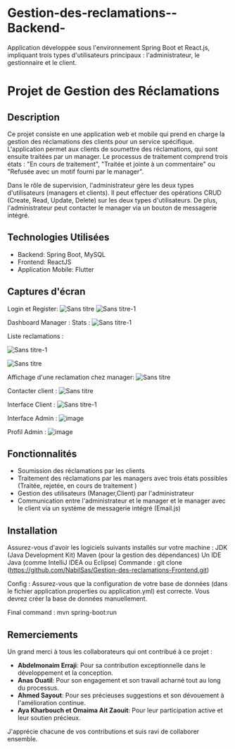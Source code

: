 # Gestion-des-reclamations--Backend-
Application développée sous l'environnement Spring Boot et React.js, impliquant trois types d'utilisateurs principaux : l'administrateur, le gestionnaire et le client.
# Projet de Gestion des Réclamations

## Description
Ce projet consiste en une application web et mobile qui prend en charge la gestion des réclamations des clients pour un service spécifique. L'application permet aux clients de soumettre des réclamations, qui sont ensuite traitées par un manager. Le processus de traitement comprend trois états : "En cours de traitement", "Traitée et jointe à un commentaire" ou "Refusée avec un motif fourni par le manager".

Dans le rôle de supervision, l'administrateur gère les deux types d'utilisateurs (managers et clients). Il peut effectuer des opérations CRUD (Create, Read, Update, Delete) sur les deux types d'utilisateurs. De plus, l'administrateur peut contacter le manager via un bouton de messagerie intégré.

## Technologies Utilisées
- Backend: Spring Boot, MySQL
- Frontend: ReactJS
- Application Mobile: Flutter

## Captures d'écran
Login et Register:
![Sans titre](https://github.com/NabilSas/Gestion-des-reclamations--Backend-/assets/101131509/b6c80457-1223-461b-82a2-bd90e7a57a04)
![Sans titre-1](https://github.com/NabilSas/Gestion-des-reclamations--Backend-/assets/101131509/5b0988a6-6205-44e3-961a-41a75c0a6a3f)

Dashboard Manager :
   Stats :
![Sans titre-1](https://github.com/NabilSas/Gestion-des-reclamations--Backend-/assets/101131509/93634901-099f-41c3-b44b-8cb06029260b)

   Liste reclamations :
 
![Sans titre-1](https://github.com/NabilSas/Gestion-des-reclamations--Backend-/assets/101131509/118d8e92-f500-441d-b2e4-ba0bd8b07f19)

![Sans titre](https://github.com/NabilSas/Gestion-des-reclamations--Backend-/assets/101131509/45453e0a-1ef6-4622-bcb8-ae516adc3526)

   Affichage d'une reclamation chez manager: 
![Sans titre](https://github.com/NabilSas/Gestion-des-reclamations--Backend-/assets/101131509/95f77444-8a86-4687-ba67-63292c3bbc04)

   Contacter client :
![Sans titre](https://github.com/NabilSas/Gestion-des-reclamations--Backend-/assets/101131509/2aeaf754-4fcb-4f6f-b1fd-64104e622c0f)

   Interface Client : 
![Sans titre-1](https://github.com/NabilSas/Gestion-des-reclamations--Backend-/assets/101131509/d1f55771-f726-4545-b677-ff8fce264ec9)

   Interface Admin : 
![image](https://github.com/NabilSas/Gestion-des-reclamations--Backend-/assets/101131509/6b5f2d90-be60-49ab-8730-b699ac5d6b93)

   Profil Admin :
![image](https://github.com/NabilSas/Gestion-des-reclamations--Backend-/assets/101131509/ead82847-5698-4a84-880e-6c01c4a1f41f)



## Fonctionnalités
- Soumission des réclamations par les clients
- Traitement des réclamations par les managers avec trois états possibles (Traitée, rejetée, en cours de traitement )
- Gestion des utilisateurs (Manager,Client) par l'administrateur
- Communication entre l'administrateur et le manager et le manager avec le client via un système de messagerie intégré (Email.js)

## Installation
Assurez-vous d'avoir les logiciels suivants installés sur votre machine :
    JDK (Java Development Kit)
    Maven (pour la gestion des dépendances)
    Un IDE Java (comme IntelliJ IDEA ou Eclipse)
Commande :
git clone (https://github.com/NabilSas/Gestion-des-reclamations-Frontend.git)

Config : 
Assurez-vous que la configuration de votre base de données (dans le fichier application.properties ou application.yml) est correcte. Vous devrez créer la base de données manuellement.

Final command :
mvn spring-boot:run
## Remerciements

Un grand merci à tous les collaborateurs qui ont contribué à ce projet :

- **Abdelmonaim Erraji**: Pour sa contribution exceptionnelle dans le développement et la conception.
- **Anas Ouatil**: Pour son engagement et son travail acharné tout au long du processus.
- **Ahmed Sayout**: Pour ses précieuses suggestions et son dévouement à l'amélioration continue.
- **Aya Kharbouch et Omaima Ait Zaouit**: Pour leur participation active et leur soutien précieux.

J'apprécie chacune de vos contributions et suis ravi de collaborer ensemble.



